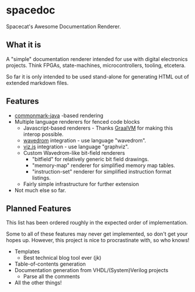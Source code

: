 # spacedoc

Spacecat's Awesome Documentation Renderer.

## What it is

A "simple" documentation renderer intended for use with digital electronics projects. Think FPGAs, state-machines,
microcontrollers, tooling, etcetera.

So far it is only intended to be used stand-alone for generating HTML out of extended markdown files.

## Features

- [commonmark-java](https://github.com/commonmark/commonmark-java) -based rendering
- Multiple language renderers for fenced code blocks
    - Javascript-based renderers - Thanks [GraalVM](https://www.graalvm.org/) for making this interop possible.
    - [wavedrom](https://github.com/wavedrom/wavedrom) integration - use language "wavedrom".
    - [viz.js](https://github.com/mdaines/viz.js/) integration - use language "graphviz".
    - Custom Wavedrom-like bit-field renderers
        - "bitfield" for relatively generic bit field drawings.
        - "memory-map" renderer for simplified memory map tables.
        - "instruction-set" renderer for simplified instruction format listings.
    - Fairly simple infrastructure for further extension
- Not much else so far.

## Planned Features

This list has been ordered roughly in the expected order of implementation.

Some to all of these features may never get implemented, so don't get your hopes up. However, this project is nice to
procrastinate with, so who knows!

- Templates
    - Best technical blog tool ever (jk)
- Table-of-contents generation
- Documentation generation from VHDL/(System)Verilog projects
    - Parse all the comments
- All the other things!